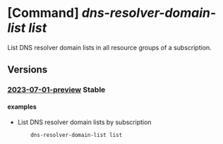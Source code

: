 # [Command] _dns-resolver-domain-list list_

List DNS resolver domain lists in all resource groups of a subscription.

## Versions

### [2023-07-01-preview](/Resources/mgmt-plane/L3N1YnNjcmlwdGlvbnMve30vcHJvdmlkZXJzL21pY3Jvc29mdC5uZXR3b3JrL2Ruc3Jlc29sdmVyZG9tYWlubGlzdHM=/2023-07-01-preview.xml) **Stable**

<!-- mgmt-plane /subscriptions/{}/providers/microsoft.network/dnsresolverdomainlists 2023-07-01-preview -->
<!-- mgmt-plane /subscriptions/{}/resourcegroups/{}/providers/microsoft.network/dnsresolverdomainlists 2023-07-01-preview -->

#### examples

- List DNS resolver domain lists by subscription
    ```bash
        dns-resolver-domain-list list
    ```
